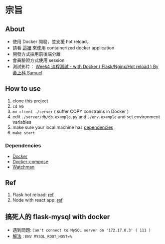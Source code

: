 # 宗旨

## About

-   使用 Docker 開發，並支援 hot reload，
-   請看 [這裡](#how-to-use) 來使用 containerized docker application
-   開發方式採用前後端分離
-   會員驗證方式使用 session
-   測試影片： [Week4 流程測試 - with Docker ( Flask/Nginx/Hot reload ) By 黃上科 Samuel](https://youtu.be/eV6get0Nw_M)

## How to use

1.  clone this project
2.  `cd W6`
3.  `mv client ./server` ( suffer COPY constrains in Docker )
4.  edit `./server/db/db.example.py` and `./env.example` and set environment variables
5.  make sure your local machine has [dependencies](#dependencies)
6.  `make start`

### Dependencies

-   [Docker](https://docs.docker.com/get-docker/)
-   [Docker-compose](https://docs.docker.com/compose/)
-   [Watchman](https://facebook.github.io/watchman/docs/install.html)

## Ref

1.  Flask hot reload: [ref](https://medium.com/hootsuite-engineering/hot-reloading-on-a-dockerized-flask-app-4e87b88ea303)
2.  Node with react app: [ref](https://xiaolishen.medium.com/develop-in-docker-a-node-backend-and-a-react-front-end-talking-to-each-other-5c522156f634)

## 搞死人的 flask-mysql with docker

-   遇到問題: `Can't connect to MySQL server on '172.17.0.3' ( 111 )`
-   [解法](https://dev.mysql.com/doc/mysql-installation-excerpt/5.7/en/docker-mysql-more-topics.html) : `ENV MYSQL_ROOT_HOST=%`
